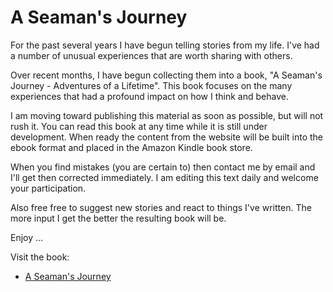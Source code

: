 # A Seaman's Journey

For the past several years I have begun telling stories from my life.
I've had a number of unusual experiences that are worth sharing with
others.

Over recent months, I have begun collecting them into a book, 
"A Seaman's Journey - Adventures of a Lifetime".  This book focuses
on the many experiences that had a profound impact on how I think
and behave.

I am moving toward publishing this material as soon as possible, but 
will not rush it.  You can read this book at any time while it is 
still under development.  When ready the content from the website
will be built into the ebook format and placed in the Amazon Kindle
book store.

When you find mistakes (you are certain to) then contact me by email
and I'll get then corrected immediately. I am editing this text 
daily and welcome your participation.

Also free free to suggest new stories and react to things I've 
written.  The more input I get the better the resulting book will 
be.

Enjoy ...

Visit the book:

* [A Seaman's Journey](https://seamansguide.com/book/4)


